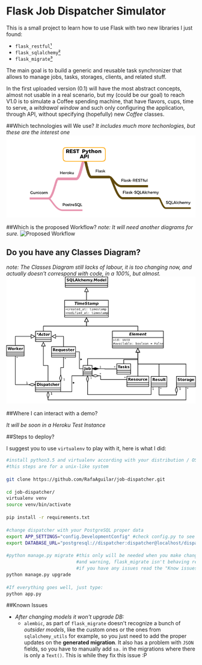# Flask Job Dispatcher Simulator

This is a small project to learn how to use Flask with two new libraries I just found:

- `flask_restful`[¹]
- `flask_sqlalchemy`[²]
- `flask_migrate`[³]

The main goal is to build a generic and reusable task synchronizer that allows to manage jobs, tasks, storages, clients, and related stuff.
 
In the first uploaded version (0.1) will have the most abstract concepts, almost not usable in a real scenario, but my (could be our goal) to reach V1.0 is to simulate a Coffee spending machine, that have flavors, cups, time to serve, a _witdrawal window_ and such only configuring the application, through API, without specifying (hopefully) new _Coffee_ classes.
 
##Which technologies will We use?
_It includes much more techonlogies, but these are the interest one_
![Technoglies of interest](https://github.com/RafaAguilar/job-dispatcher/raw/master/diagrams/Techs%20Used.png)

##Which is the proposed Workflow?
_note: It will need another diagrams for sure._
![Proposed Workflow](https://rawgit.com/RafaAguilar/job-dispatcher/master/diagrams/Job%20Dispatcher%20Workflow(1).svg)

## Do you have any Classes Diagram?
_note: The Classes Diagram still lacks of labour, it is too changing now, and actually doesn't correspond with code, in a 100%, but almost._
![Classes Diagram](https://github.com/RafaAguilar/job-dispatcher/raw/master/diagrams/ClassesDiagram.png)

##Where I can interact with a demo?

_It will be soon in a Heroku Test Instance_

##Steps to deploy?

I suggest you to use `virtualenv` to play with it, here is what I did:

```bash
#install python3.5 and virtualenv according with your distribution / OS
#this steps are for a unix-like system

git clone https://github.com/RafaAguilar/job-dispatcher.git

cd job-dispatcher/
virtualenv venv
source venv/bin/activate

pip install -r requirements.txt

#change dispatcher with your PostgreSQL proper data
export APP_SETTINGS="config.DevelopmentConfig" #check config.py to see the options 
export DATABASE_URL="postgresql://dispatcher:dispatcher@localhost/dispatcher"

#python manage.py migrate #this only will be needed when you make changes
                          #and warning, flask_migrate isn't behaving really well 
                          #if you have any issues read the "Know issues" subject.
python manage.py upgrade

#If everything goes well, just type:
python app.py
```

##Known Issues

- _After changing models it won't upgrade DB:_
   - `alembic`, as part of `flask_migrate` doesn't recognize a bunch of _outsider models_, like the custom ones or the ones from `sqlalchemy_utils` for example, so you just need to add the proper updates on the **generated migration**. It also has a problem with `JSON` fields, so you have to manually add `sa.` in the migrations where there is only a `Text()`. This is while they fix this issue :P

[¹]: http://flask-restful.readthedocs.io/en/0.3.5/
[²]: http://flask-sqlalchemy.pocoo.org/2.1/
[³]: https://flask-migrate.readthedocs.io/